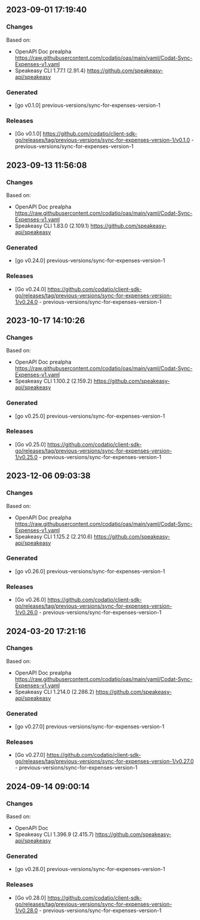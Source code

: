 

## 2023-09-01 17:19:40
### Changes
Based on:
- OpenAPI Doc prealpha https://raw.githubusercontent.com/codatio/oas/main/yaml/Codat-Sync-Expenses-v1.yaml
- Speakeasy CLI 1.77.1 (2.91.4) https://github.com/speakeasy-api/speakeasy
### Generated
- [go v0.1.0] previous-versions/sync-for-expenses-version-1
### Releases
- [Go v0.1.0] https://github.com/codatio/client-sdk-go/releases/tag/previous-versions/sync-for-expenses-version-1/v0.1.0 - previous-versions/sync-for-expenses-version-1

## 2023-09-13 11:56:08
### Changes
Based on:
- OpenAPI Doc prealpha https://raw.githubusercontent.com/codatio/oas/main/yaml/Codat-Sync-Expenses-v1.yaml
- Speakeasy CLI 1.83.0 (2.109.1) https://github.com/speakeasy-api/speakeasy
### Generated
- [go v0.24.0] previous-versions/sync-for-expenses-version-1
### Releases
- [Go v0.24.0] https://github.com/codatio/client-sdk-go/releases/tag/previous-versions/sync-for-expenses-version-1/v0.24.0 - previous-versions/sync-for-expenses-version-1

## 2023-10-17 14:10:26
### Changes
Based on:
- OpenAPI Doc prealpha https://raw.githubusercontent.com/codatio/oas/main/yaml/Codat-Sync-Expenses-v1.yaml
- Speakeasy CLI 1.100.2 (2.159.2) https://github.com/speakeasy-api/speakeasy
### Generated
- [go v0.25.0] previous-versions/sync-for-expenses-version-1
### Releases
- [Go v0.25.0] https://github.com/codatio/client-sdk-go/releases/tag/previous-versions/sync-for-expenses-version-1/v0.25.0 - previous-versions/sync-for-expenses-version-1

## 2023-12-06 09:03:38
### Changes
Based on:
- OpenAPI Doc prealpha https://raw.githubusercontent.com/codatio/oas/main/yaml/Codat-Sync-Expenses-v1.yaml
- Speakeasy CLI 1.125.2 (2.210.6) https://github.com/speakeasy-api/speakeasy
### Generated
- [go v0.26.0] previous-versions/sync-for-expenses-version-1
### Releases
- [Go v0.26.0] https://github.com/codatio/client-sdk-go/releases/tag/previous-versions/sync-for-expenses-version-1/v0.26.0 - previous-versions/sync-for-expenses-version-1

## 2024-03-20 17:21:16
### Changes
Based on:
- OpenAPI Doc prealpha https://raw.githubusercontent.com/codatio/oas/main/yaml/Codat-Sync-Expenses-v1.yaml
- Speakeasy CLI 1.214.0 (2.286.2) https://github.com/speakeasy-api/speakeasy
### Generated
- [go v0.27.0] previous-versions/sync-for-expenses-version-1
### Releases
- [Go v0.27.0] https://github.com/codatio/client-sdk-go/releases/tag/previous-versions/sync-for-expenses-version-1/v0.27.0 - previous-versions/sync-for-expenses-version-1

## 2024-09-14 09:00:14
### Changes
Based on:
- OpenAPI Doc  
- Speakeasy CLI 1.396.9 (2.415.7) https://github.com/speakeasy-api/speakeasy
### Generated
- [go v0.28.0] previous-versions/sync-for-expenses-version-1
### Releases
- [Go v0.28.0] https://github.com/codatio/client-sdk-go/releases/tag/previous-versions/sync-for-expenses-version-1/v0.28.0 - previous-versions/sync-for-expenses-version-1